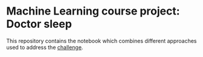 # Machine Learning course project: Doctor sleep
This repository contains the notebook which combines different approaches used to address the [challenge](https://www.kaggle.com/competitions/child-mind-institute-detect-sleep-states/overview).
